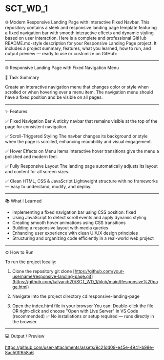 # SCT_WD_1
🌐 Modern Responsive Landing Page with Interactive Fixed Navbar. This repository contains a sleek and responsive landing page template featuring a fixed navigation bar with smooth interactive effects and dynamic styling based on user interaction.
Here is a complete and professional GitHub README.md-style description for your Responsive Landing Page project. It includes a project summary, features, what you learned, how to run, and output preview — ready to use or customize on GitHub:


---

🌐 Responsive Landing Page with Fixed Navigation Menu

📝 Task Summary

Create an interactive navigation menu that changes color or style when scrolled or when hovering over a menu item.
The navigation menu should have a fixed position and be visible on all pages.


---

✨ Features

✅ Fixed Navigation Bar
A sticky navbar that remains visible at the top of the page for consistent navigation.

✅ Scroll-Triggered Styling
The navbar changes its background or style when the page is scrolled, enhancing readability and visual engagement.

✅ Hover Effects on Menu Items
Interactive hover transitions give the menu a polished and modern feel.

✅ Fully Responsive Layout
The landing page automatically adjusts its layout and content for all screen sizes.

✅ Clean HTML, CSS & JavaScript
Lightweight structure with no frameworks — easy to understand, modify, and deploy.



---

📚 What I Learned

- Implementing a fixed navigation bar using CSS position: fixed
- Using JavaScript to detect scroll events and apply dynamic styling
- Creating smooth hover animations using CSS transitions
- Building a responsive layout with media queries
- Enhancing user experience with clean UI/UX design principles
- Structuring and organizing code efficiently in a real-world web project

---

⚙ How to Run

To run the project locally:
1. Clone the repository
git clone [https://github.com/your-username/responsive-landing-page.git](https://github.com/kalyanib20/SCT_WD_1/blob/main/Responsive%20page.html)



3. Navigate into the project directory
cd responsive-landing-page

4. Open the index.html file in your browser
You can:
Double-click the file
OR right-click and choose "Open with Live Server" in VS Code (recommended)
✅ No installations or setup required — runs directly in the browser.


---

💻 Output / Preview

https://github.com/user-attachments/assets/9c21dd09-e45e-4941-b98e-8ac50ff658a6








